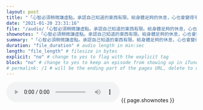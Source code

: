 ```yaml
---
layout: post
title: "「心智必須稍微謙虛點。承認自己知道的東西有限。給身體足夠的休息，心也會變得平靜。」她說。" # quotes allow forbidden characters like the colon
date: "2021-01-20 23:31:16"
file: "/audio/「心智必須稍微謙虛點。承認自己知道的東西有限。給身體足夠的休息，心也會變得平靜。」她說。.mp3"
shownotes: "「心智必須稍微謙虛點。承認自己知道的東西有限。給身體足夠的休息，心也會變得平靜。」她說。"
summary: "「心智必須稍微謙虛點。承認自己知道的東西有限。給身體足夠的休息，心也會變得平靜。」她說。"
duration: "file_duration" # audio length in min:sec
length: "file_length" # filesize in bytes
explicit: "no" # change to yes to flag with the explicit tag
block: "no" # change to yes to keep an episode from showing up in iTunes
# permalink: /1 # will be the ending part of the pages URL, delete to default to the title
---
```


<audio controls>
<source src="{{site.url}}{{site.baseurl}}{{ page.file }}" type="audio/x-mp3">
Your browser does not support the audio element.
</audio>
{{ page.shownotes }}
